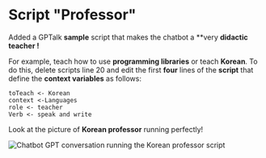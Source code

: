 # Script "Professor"
  
Added a GPTalk **sample** script that makes the chatbot a **very **didactic teacher !**

For example, teach how to use **programming libraries** or teach **Korean**. To do this, delete scripts line 20 and edit the first **four** lines of the **script** that define the **context variables** as follows:

    toTeach <- Korean
    context <-Languages
    role <- teacher
    Verb <- speak and write  

Look at the picture of **Korean professor** running perfectly!   

![Chatbot GPT conversation running the Korean professor script](https://media.licdn.com/dms/image/D4D22AQGUqpVnFLC0ig/feedshare-shrink_800/0/1681217028889?e=1684368000&v=beta&t=8YpC_8MIGHfchFMbGlgztYQkpuDq8fcX4LlEcQa1BKc)
